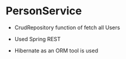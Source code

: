 # PersonService

- CrudRepository function of fetch all Users

- Used Spring REST

- Hibernate as an ORM tool is used
